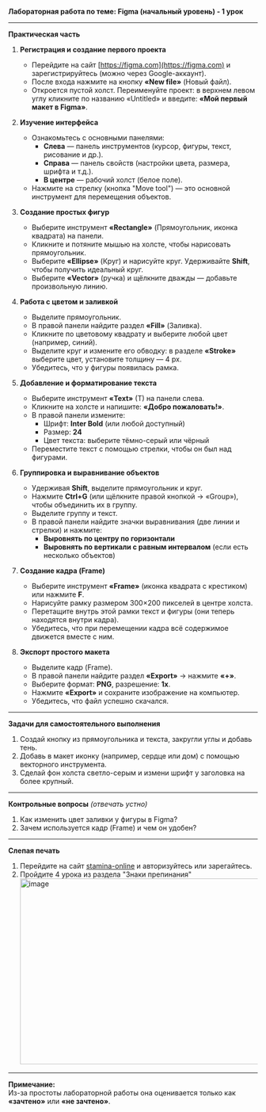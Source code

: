 **Лабораторная работа по теме: Figma (начальный уровень) - 1 урок**

---

**Практическая часть**

1. **Регистрация и создание первого проекта**  
   - Перейдите на сайт [https://figma.com](https://figma.com) и зарегистрируйтесь (можно через Google-аккаунт).  
   - После входа нажмите на кнопку **«New file»** (Новый файл).  
   - Откроется пустой холст. Переименуйте проект: в верхнем левом углу кликните по названию «Untitled» и введите: **«Мой первый макет в Figma»**.

2. **Изучение интерфейса**  
   - Ознакомьтесь с основными панелями:  
     - **Слева** — панель инструментов (курсор, фигуры, текст, рисование и др.).  
     - **Справа** — панель свойств (настройки цвета, размера, шрифта и т.д.).  
     - **В центре** — рабочий холст (белое поле).  
   - Нажмите на стрелку (кнопка "Move tool") — это основной инструмент для перемещения объектов.

3. **Создание простых фигур**  
   - Выберите инструмент **«Rectangle»** (Прямоугольник, иконка квадрата) на панели.  
   - Кликните и потяните мышью на холсте, чтобы нарисовать прямоугольник.  
   - Выберите **«Ellipse»** (Круг) и нарисуйте круг. Удерживайте **Shift**, чтобы получить идеальный круг.  
   - Выберите **«Vector»** (ручка) и щёлкните дважды — добавьте произвольную линию.

4. **Работа с цветом и заливкой**  
   - Выделите прямоугольник.  
   - В правой панели найдите раздел **«Fill»** (Заливка).  
   - Кликните по цветовому квадрату и выберите любой цвет (например, синий).  
   - Выделите круг и измените его обводку: в разделе **«Stroke»** выберите цвет, установите толщину — 4 px.  
   - Убедитесь, что у фигуры появилась рамка.

5. **Добавление и форматирование текста**  
   - Выберите инструмент **«Text»** (T) на панели слева.  
   - Кликните на холсте и напишите: **«Добро пожаловать!»**.  
   - В правой панели измените:  
     - Шрифт: **Inter Bold** (или любой доступный)  
     - Размер: **24**  
     - Цвет текста: выберите тёмно-серый или чёрный  
   - Переместите текст с помощью стрелки, чтобы он был над фигурами.

6. **Группировка и выравнивание объектов**  
   - Удерживая **Shift**, выделите прямоугольник и круг.  
   - Нажмите **Ctrl+G** (или щёлкните правой кнопкой → «Group»), чтобы объединить их в группу.  
   - Выделите группу и текст.  
   - В правой панели найдите значки выравнивания (две линии и стрелки) и нажмите:  
     - **Выровнять по центру по горизонтали**  
     - **Выровнять по вертикали с равным интервалом** (если есть несколько объектов)

7. **Создание кадра (Frame)**  
   - Выберите инструмент **«Frame»** (иконка квадрата с крестиком) или нажмите **F**.  
   - Нарисуйте рамку размером 300×200 пикселей в центре холста.  
   - Перетащите внутрь этой рамки текст и фигуры (они теперь находятся внутри кадра).  
   - Убедитесь, что при перемещении кадра всё содержимое движется вместе с ним.

8. **Экспорт простого макета**  
   - Выделите кадр (Frame).  
   - В правой панели найдите раздел **«Export»** → нажмите **«+»**.  
   - Выберите формат: **PNG**, разрешение: **1x**.  
   - Нажмите **«Export»** и сохраните изображение на компьютер.  
   - Убедитесь, что файл успешно скачался.

---

**Задачи для самостоятельного выполнения**

1. Создай кнопку из прямоугольника и текста, закругли углы и добавь тень.  
2. Добавь в макет иконку (например, сердце или дом) с помощью векторного инструмента.  
3. Сделай фон холста светло-серым и измени шрифт у заголовка на более крупный.

---

**Контрольные вопросы** *(отвечать устно)*

1. Как изменить цвет заливки у фигуры в Figma?  
2. Зачем используется кадр (Frame) и чем он удобен?

---

**Слепая печать**  
1. Перейдите на сайт [stamina-online](https://stamina-online.com/ru/lessons/ru) и авторизуйтесь или зарегайтесь.
2. Пройдите 4 урока из раздела "Знаки препинания" <img width="842" height="375" alt="image" src="https://github.com/user-attachments/assets/02acdd12-9fcb-4893-ab0c-59568ee08052" />


---

**Примечание:**  
Из-за простоты лабораторной работы она оценивается только как **«зачтено»** или **«не зачтено»**.
